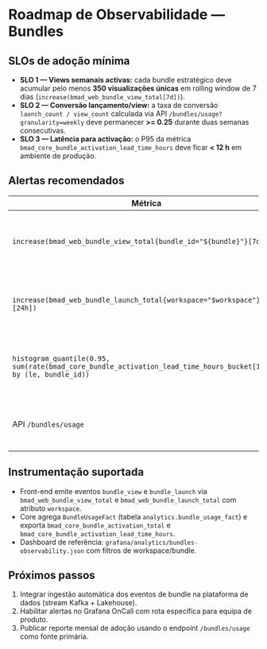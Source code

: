 # Roadmap de Observabilidade — Bundles

## SLOs de adoção mínima

- **SLO 1 — Views semanais activas:** cada bundle estratégico deve acumular pelo menos **350 visualizações únicas** em rolling window de 7 dias (`increase(bmad_web_bundle_view_total[7d])`).
- **SLO 2 — Conversão lançamento/view:** a taxa de conversão `launch_count / view_count` calculada via API `/bundles/usage?granularity=weekly` deve permanecer **>= 0.25** durante duas semanas consecutivas.
- **SLO 3 — Latência para activação:** o P95 da métrica `bmad_core_bundle_activation_lead_time_hours` deve ficar **< 12 h** em ambiente de produção.

## Alertas recomendados

| Métrica | Condição | Severidade | Acção |
| --- | --- | --- | --- |
| `increase(bmad_web_bundle_view_total{bundle_id="${bundle}"}[7d])` | < 350 durante 48h | Major | Notificar equipa de produto para revisão de copy/CTA. |
| `increase(bmad_web_bundle_launch_total{workspace="$workspace"}[24h])` | = 0 para workspaces activos | Critical | Abrir incidente no canal `#bmad-oncall` e validar integrações. |
| `histogram_quantile(0.95, sum(rate(bmad_core_bundle_activation_lead_time_hours_bucket[15m])) by (le, bundle_id))` | > 12 | Warning | Solicitar revisão do funil de activação e confirmar automações. |
| API `/bundles/usage` | `totals.launch_count = 0` durante 3 dias | Warning | Escalar para CX para recolher feedback de clientes. |

## Instrumentação suportada

- Front-end emite eventos `bundle_view` e `bundle_launch` via `bmad_web_bundle_view_total` e `bmad_web_bundle_launch_total` com atributo `workspace`.
- Core agrega `BundleUsageFact` (tabela `analytics.bundle_usage_fact`) e exporta `bmad_core_bundle_activation_total` e `bmad_core_bundle_activation_lead_time_hours`.
- Dashboard de referência: `grafana/analytics/bundles-observability.json` com filtros de workspace/bundle.

## Próximos passos

1. Integrar ingestão automática dos eventos de bundle na plataforma de dados (stream Kafka + Lakehouse). 
2. Habilitar alertas no Grafana OnCall com rota específica para equipa de produto. 
3. Publicar reporte mensal de adoção usando o endpoint `/bundles/usage` como fonte primária.
